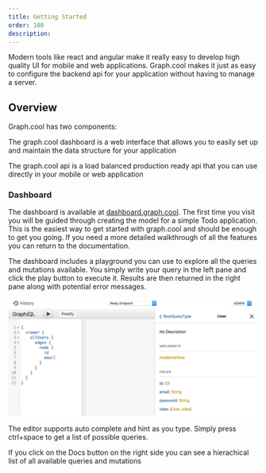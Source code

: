 ```yaml
---
title: Getting Started
order: 100
description: 
---
```


Modern tools like react and angular make it really easy to develop high quality UI for mobile and web applications. Graph.cool makes it just as easy to configure the backend api for your application without having to manage a server.

## Overview

Graph.cool has two components:

The graph.cool dashboard is a web interface that allows you to easily set up and maintain the data structure for your application

The graph.cool api is a load balanced production ready api that you can use directly in your mobile or web application

### Dashboard

The dashboard is available at [dashboard.graph.cool](https://dashboard.graph.cool). The first time you visit you will be guided through creating the model for a simple Todo application. This is the easiest way to get started with graph.cool and should be enough to get you going. If you need a more detailed walkthrough of all the features you can return to the documentation.

The dashboard includes a playground you can use to explore all the queries and mutations available. You simply write your query in the left pane and click the play button to execute it. Results are then returned in the right pane along with potential error messages.

![graph.cool playground](../../img/playground.png)

The editor supports auto complete and hint as you type. Simply press ctrl+space to get a list of possible queries.

If you click on the Docs button on the right side you can see a hierachical list of all available queries and mutations
